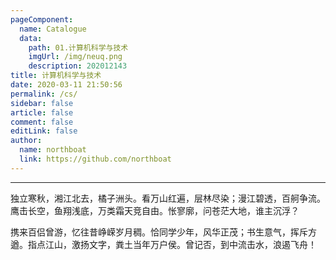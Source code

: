 ```yaml
---
pageComponent:
  name: Catalogue
  data:
    path: 01.计算机科学与技术
    imgUrl: /img/neuq.png
    description: 202012143
title: 计算机科学与技术
date: 2020-03-11 21:50:56
permalink: /cs/
sidebar: false
article: false
comment: false
editLink: false
author:
  name: northboat
  link: https://github.com/northboat
---
```


---

独立寒秋，湘江北去，橘子洲头。看万山红遍，层林尽染；漫江碧透，百舸争流。鹰击长空，鱼翔浅底，万类霜天竞自由。怅寥廓，问苍茫大地，谁主沉浮？

携来百侣曾游，忆往昔峥嵘岁月稠。恰同学少年，风华正茂；书生意气，挥斥方遒。指点江山，激扬文字，粪土当年万户侯。曾记否，到中流击水，浪遏飞舟！

